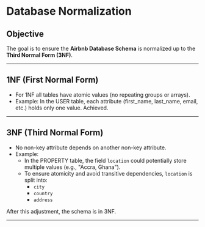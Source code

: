 # Database Normalization

## Objective
The goal is to ensure the **Airbnb Database Schema** is normalized up to the **Third Normal Form (3NF)**.

---

## 1NF (First Normal Form)
- For 1NF all tables have atomic values (no repeating groups or arrays).
- Example: In the USER table, each attribute (first_name, last_name, email, etc.) holds only one value.
Achieved.

---

## 3NF (Third Normal Form)
- No non-key attribute depends on another non-key attribute.
- Example:
  - In the PROPERTY table, the field `location` could potentially store multiple values (e.g., "Accra, Ghana").
  - To ensure atomicity and avoid transitive dependencies, `location` is split into:
    - `city`
    - `country`
    - `address`

After this adjustment, the schema is in 3NF.

---
